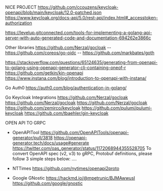
NICE PROJECT
https://github.com/ccouzens/keycloak-openapi/blob/main/keycloak/12.0-patched.json
https://www.keycloak.org/docs-api/5.0/rest-api/index.html#_accesstoken-authorization


https://levelup.gitconnected.com/tools-for-implementing-a-golang-api-server-with-auto-generated-code-and-documentation-694262e3866c


Other libraries
https://github.com/Nerzal/gocloak
-- https://github.com/coreos/go-oidc
-- https://github.com/markbates/goth


https://stackoverflow.com/questions/65124635/generating-from-openapi-to-golang-using-openapi-generator-cli-containing-oneof-r
https://github.com/getkin/kin-openapi
https://www.instana.com/blog/introduction-to-openapi-with-instana/


Go Auth0
https://auth0.com/blog/authentication-in-golang/


Go Keycloak Integrations
https://github.com/Nerzal/gocloak
https://github.com/Nerzal/gocloak
https://github.com/Nerzal/gocloak
https://github.com/zemirco/keycloak
https://github.com/pulumi/pulumi-keycloak
https://github.com/tbaehler/gin-keycloak




OPEN API TO GRPC

- OpenAPITool
https://github.com/OpenAPITools/openapi-generator/pull/3818
https://openapi-generator.tech/docs/usage#generate
https://twitter.com/oas_generator/status/1172068944355528705
To convert OpenAPI spec (v2, v3) to gRPC, Protobuf definitions, please follow 3 simple steps below:
....

- NTTimes
https://github.com/nytimes/openapi2proto


- Google GNostic
https://hackmd.io/@mpetrunic/BJMAwwusI
https://github.com/google/gnostic

